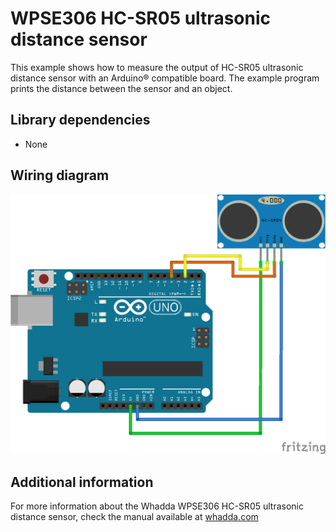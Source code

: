 # WPSE306 HC-SR05 ultrasonic distance sensor

This example shows how to measure the output of HC-SR05 ultrasonic distance sensor with an Arduino® compatible board.
The example program prints the distance between the sensor and an object.

## Library dependencies
* None

## Wiring diagram
![](./wiring_diagram_bb.png)

## Additional information
  For more information about the Whadda WPSE306 HC-SR05 ultrasonic distance sensor, check the manual available at [whadda.com](https://whadda.com)

